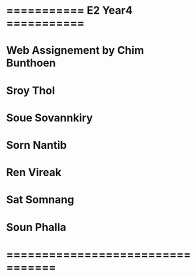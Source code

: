 # =========== E2 Year4 ===========
# Web Assignement by Chim Bunthoen
# Sroy Thol
# Soue Sovannkiry
# Sorn Nantib
# Ren Vireak
# Sat Somnang
# Soun Phalla
# =================================
